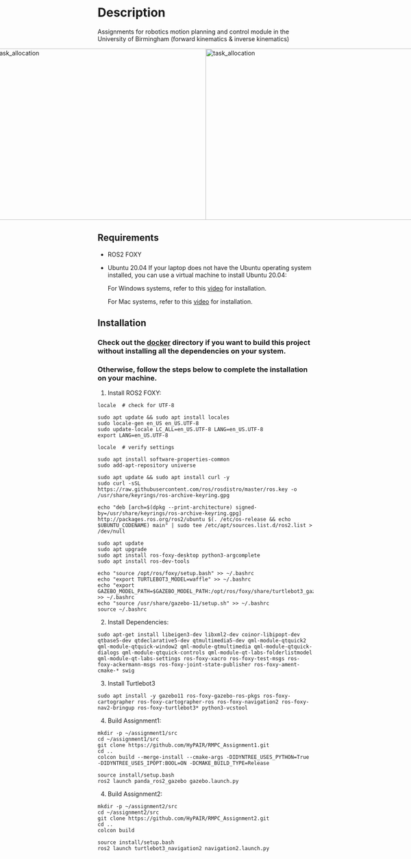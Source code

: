 # Description
Assignments for robotics motion planning and control module in the University of Birmingham (forward kinematics & inverse kinematics) 

<div style="display: flex; justify-content: center; align-items: center;">
  <img src="https://github.com/HyPAIR/Robotics_Motion_Planning_and_Control_Assignment1/blob/main/fk.png" alt="task_allocation" width="680" height="400">
  <img src="https://github.com/HyPAIR/Robotics_Motion_Planning_and_Control_Assignment1/blob/main/ik.png" alt="task_allocation" width="680" height="400">
</div>

## Requirements
 - ROS2 FOXY
 - Ubuntu 20.04
If your laptop does not have the Ubuntu operating system installed, you can use a virtual machine to install Ubuntu 20.04:

    For Windows systems, refer to this [video](https://www.youtube.com/watch?v=x5MhydijWmc) for installation.

    For Mac systems, refer to this [video](https://www.youtube.com/watch?v=Hzji7w882OY) for installation.

## Installation
### Check out the [docker](https://github.com/HyPAIR/panda_ros2_gazebo.git) directory if you want to build this project without installing all the dependencies on your system.
### Otherwise, follow the steps below to complete the installation on your machine.
1. Install ROS2 FOXY:

```shell
locale  # check for UTF-8

sudo apt update && sudo apt install locales
sudo locale-gen en_US en_US.UTF-8
sudo update-locale LC_ALL=en_US.UTF-8 LANG=en_US.UTF-8
export LANG=en_US.UTF-8

locale  # verify settings
```

```shell
sudo apt install software-properties-common
sudo add-apt-repository universe
```

```shell
sudo apt update && sudo apt install curl -y
sudo curl -sSL https://raw.githubusercontent.com/ros/rosdistro/master/ros.key -o /usr/share/keyrings/ros-archive-keyring.gpg
```

```shell
echo "deb [arch=$(dpkg --print-architecture) signed-by=/usr/share/keyrings/ros-archive-keyring.gpg] http://packages.ros.org/ros2/ubuntu $(. /etc/os-release && echo $UBUNTU_CODENAME) main" | sudo tee /etc/apt/sources.list.d/ros2.list > /dev/null
```

```shell
sudo apt update
sudo apt upgrade
sudo apt install ros-foxy-desktop python3-argcomplete
sudo apt install ros-dev-tools
```

```shell
echo "source /opt/ros/foxy/setup.bash" >> ~/.bashrc
echo "export TURTLEBOT3_MODEL=waffle" >> ~/.bashrc
echo "export GAZEBO_MODEL_PATH=$GAZEBO_MODEL_PATH:/opt/ros/foxy/share/turtlebot3_gazebo/models" >> ~/.bashrc
echo "source /usr/share/gazebo-11/setup.sh" >> ~/.bashrc
source ~/.bashrc
```

2. Install Dependencies:
```shell
sudo apt-get install libeigen3-dev libxml2-dev coinor-libipopt-dev qtbase5-dev qtdeclarative5-dev qtmultimedia5-dev qml-module-qtquick2 qml-module-qtquick-window2 qml-module-qtmultimedia qml-module-qtquick-dialogs qml-module-qtquick-controls qml-module-qt-labs-folderlistmodel qml-module-qt-labs-settings ros-foxy-xacro ros-foxy-test-msgs ros-foxy-ackermann-msgs ros-foxy-joint-state-publisher ros-foxy-ament-cmake-* swig
```

3. Install Turtlebot3
```shell
sudo apt install -y gazebo11 ros-foxy-gazebo-ros-pkgs ros-foxy-cartographer ros-foxy-cartographer-ros ros-foxy-navigation2 ros-foxy-nav2-bringup ros-foxy-turtlebot3* python3-vcstool
```

4. Build Assignment1:
```shell
mkdir -p ~/assignment1/src
cd ~/assignment1/src
git clone https://github.com/HyPAIR/RMPC_Assignment1.git
cd ..
colcon build --merge-install --cmake-args -DIDYNTREE_USES_PYTHON=True -DIDYNTREE_USES_IPOPT:BOOL=ON -DCMAKE_BUILD_TYPE=Release
```

```shell
source install/setup.bash
ros2 launch panda_ros2_gazebo gazebo.launch.py
```

4. Build Assignment2:
```shell
mkdir -p ~/assignment2/src
cd ~/assignment2/src
git clone https://github.com/HyPAIR/RMPC_Assignment2.git
cd ..
colcon build
```

```shell
source install/setup.bash
ros2 launch turtlebot3_navigation2 navigation2.launch.py 
```
